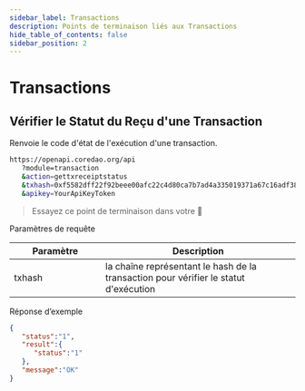 ```yaml
---
sidebar_label: Transactions
description: Points de terminaison liés aux Transactions
hide_table_of_contents: false
sidebar_position: 2
---
```


# Transactions

## Vérifier le Statut du Reçu d'une Transaction

Renvoie le code d'état de l'exécution d'une transaction.

```bash
https://openapi.coredao.org/api
   ?module=transaction
   &action=gettxreceiptstatus
   &txhash=0xf5582dff22f92beee00afc22c4d80ca7b7ad4a335019371a67c16adf383b6afa
   &apikey=YourApiKeyToken
```

> Essayez ce point de terminaison dans votre  🔗

Paramètres de requête

<table><thead><tr><th width="145">Paramètre</th><th>Description</th></tr></thead><tbody><tr><td>txhash</td><td>la chaîne représentant le hash de la transaction pour vérifier le statut d'exécution</td></tr></tbody></table>

Réponse d’exemple

```json
{
   "status":"1",
   "result":{
      "status":"1"
   },
   "message":"OK"
}
```
